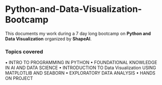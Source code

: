 # Python-and-Data-Visualization-Bootcamp
This documents my work during a 7 day long bootcamp on **Python and Data Visualization** organized by **ShapeAI**. 

### Topics covered
• INTRO TO PROGRAMMING IN PYTHON
• FOUNDATIONAL KNOWLEDGE IN AI AND DATA SCIENCE
• INTRODUCTION TO Data Visualization USING MATPLOTLIB AND SEABORN
• EXPLORATORY DATA ANALYSIS
• HANDS ON PROJECT


